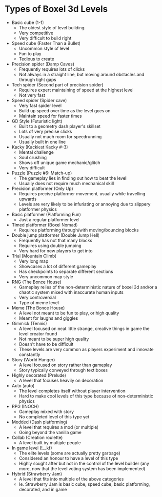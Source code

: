 # Types of Boxel 3d Levels
- Basic cube (1-1)
    - The oldest style of level building
    - Very competitive
    - Very difficult to build right
- Speed cube (Faster Than a Bullet)
    - Uncommon style of level
    - Fun to play
    - Tedious to create
- Precision spider (Damp Caves)
    - Frequently requires lots of clicks
    - Not always in a straight line, but moving around obstacles and through tight gaps
- Tech spider (Second part of precision spider)
    - Requires expert maintaining of speed at the highest level
    - Not very fast
- Speed spider (Spider cave)
    - Very fast spider level
    - Build up speed over time as the level goes on
    - Maintain speed for faster times
- GD Style (Futuristic light)
    - Built to a geometry dash player's skillset
    - Lots of very precise clicks
    - Usually not much room for speedrunning
    - Usually built in one line
- Kacky (Kackiest Kacky #-3)
    - Mental challenge
    - Soul crushing
    - Shows off unique game mechanic/glitch
    - Very difficult
- Puzzle (Puzzle #6: Match-up)
    - The gameplay lies in finding out how to beat the level
    - Usually does not require much mechanical skill
- Precision platformer (Only Up)
    - Requires precise platformer movement, usually while travelling upwards
    - Levels are very likely to be infuriating or annoying due to slippery platformer physics
- Basic platformer (Platforming Fun)
    - Just a regular platformer level
- Timed platformer (Boxel Nomad)
    - Requires platforming through/with moving/bouncing blocks
- Double jump platformer (Double Jump Hell)
    - Frequently has not that many blocks
    - Requires using double jumping
    - Very hard for new players to get into
- Trial (Mountain Climb)
    - Very long map
    - Showcases a lot of different gameplay
    - Has checkpoints to separate different sections
    - Very uncommon map style
- RNG (The Bonce House)
    - Gameplay relies of the non-deterministic nature of boxel 3d and/or a chaotic system mixed with inaccurate human inputs
    - Very controversial
    - Type of meme level
- Meme (The Bonce House)
    - A level not meant to be fun to play, or high quality
    - Meant for laughs and giggles
- Gimmick (Tennis)
    - A level focused on neat little strange, creative things in game the level creator found
    - Not meant to be super high quality
    - Doesn't have to be difficult
    - These levels are very common as players experiment and innovate constantly
- Story (World Hunger)
    - A level focused on story rather than gameplay
    - Story typically conveyed through text boxes
- Highly decorated (Prelude)
    - A level that focuses heavily on decoration
- Auto (auto)
    - The level completes itself without player intervention
    - Hard to make cool levels of this type because of non-deterministic physics
- RPG (INOCH)
    - Gameplay mixed with story
    - No completed level of this type yet
- Modded (Dash platforming)
    - A level that requires a mod (or multiple)
    - Going beyond the vanilla game
- Collab (Creation roulette)
    - A level built by multiple people
- In game level (!\_\_kf)
    - The elite levels (some are actually pretty garbage)
    - Considered an honour to have a level of this type
    - Highly sought after but not in the control of the level builder (any more, now that the level voting system has been implemented)
- Hybrid (Strawberry Jam)
    - A level that fits into multiple of the above categories
    - Ie. Strawberry Jam is basic cube, speed cube, basic platforming, decorated, and in game
